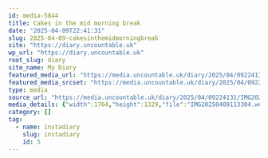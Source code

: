 ```yaml
---
id: media-5844
title: Cakes in the mid morning break
date: "2025-04-09T22:41:31"
slug: 2025-04-09-cakesinthemidmorningbreak
site: "https://diary.uncountable.uk"
wp_url: "https://diary.uncountable.uk"
root_slug: diary
site_name: My Diary
featured_media_url: "https://media.uncountable.uk/diary/2025/04/09224131/IMG20250409113304.webp"
featured_media_srcset: "https://media.uncountable.uk/diary/2025/04/09224131/IMG20250409113304-300x226.webp 300w, https://media.uncountable.uk/diary/2025/04/09224131/IMG20250409113304-1024x771.webp 1024w, https://media.uncountable.uk/diary/2025/04/09224131/IMG20250409113304-150x150.webp 150w, https://media.uncountable.uk/diary/2025/04/09224131/IMG20250409113304-640x482.webp 640w, https://media.uncountable.uk/diary/2025/04/09224131/IMG20250409113304.webp 1764w"
type: media
source_url: "https://media.uncountable.uk/diary/2025/04/09224131/IMG20250409113304.webp"
media_details: {"width":1764,"height":1329,"file":"IMG20250409113304.webp","filesize":153748,"sizes":{"medium":{"file":"IMG20250409113304-300x226.webp","width":300,"height":226,"filesize":28754,"mime_type":"image/webp","source_url":"https://media.uncountable.uk/diary/2025/04/09224131/IMG20250409113304-300x226.webp"},"large":{"file":"IMG20250409113304-1024x771.webp","width":1024,"height":771,"filesize":117236,"mime_type":"image/webp","source_url":"https://media.uncountable.uk/diary/2025/04/09224131/IMG20250409113304-1024x771.webp"},"thumbnail":{"file":"IMG20250409113304-150x150.webp","width":150,"height":150,"filesize":17822,"mime_type":"image/webp","source_url":"https://media.uncountable.uk/diary/2025/04/09224131/IMG20250409113304-150x150.webp"},"mobwidth":{"file":"IMG20250409113304-640x482.webp","width":640,"height":482,"filesize":67256,"mime_type":"image/webp","source_url":"https://media.uncountable.uk/diary/2025/04/09224131/IMG20250409113304-640x482.webp"},"full":{"file":"IMG20250409113304.webp","width":1764,"height":1329,"mime_type":"image/webp","source_url":"https://media.uncountable.uk/diary/2025/04/09224131/IMG20250409113304.webp"}},"image_meta":{"aperture":"0","credit":"","camera":"","caption":"","created_timestamp":"0","copyright":"","focal_length":"0","iso":"0","shutter_speed":"0","title":"","orientation":"0","keywords":[]}}
category: []
tag:
  - name: instadiary
    slug: instadiary
    id: 5
---
```


